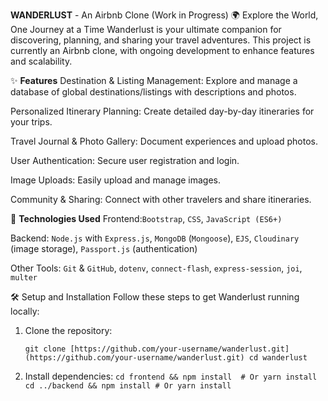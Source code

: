 **WANDERLUST** - An Airbnb Clone (Work in Progress)
🌍 Explore the World, One Journey at a Time
Wanderlust is your ultimate companion for discovering, planning, and sharing your travel adventures. This project is currently an Airbnb clone, with ongoing development to enhance features and scalability.

✨ **Features**
Destination & Listing Management: Explore and manage a database of global destinations/listings with descriptions and photos.

Personalized Itinerary Planning: Create detailed day-by-day itineraries for your trips.

Travel Journal & Photo Gallery: Document experiences and upload photos.

User Authentication: Secure user registration and login.

Image Uploads: Easily upload and manage images.

Community & Sharing: Connect with other travelers and share itineraries.

🚀 **Technologies Used**
Frontend:`Bootstrap`, `CSS`, `JavaScript (ES6+)`

Backend: `Node.js` with `Express.js`, `MongoDB` (`Mongoose`), `EJS`, `Cloudinary` (image storage), `Passport.js` (authentication)

Other Tools: `Git` & `GitHub`, `dotenv`, `connect-flash`, `express-session`, `joi`, `multer`

🛠️ Setup and Installation
Follow these steps to get Wanderlust running locally:

1. Clone the repository:

   `git clone [https://github.com/your-username/wanderlust.git](https://github.com/your-username/wanderlust.git)
cd wanderlust`
2. Install dependencies:
   `cd frontend && npm install  # Or yarn install
    cd ../backend && npm install # Or yarn install`
